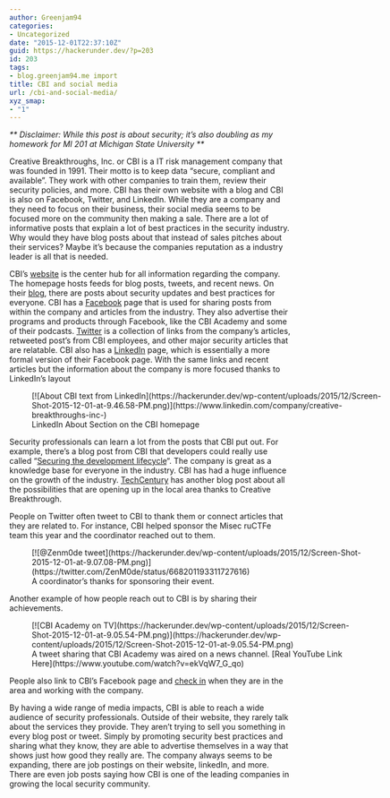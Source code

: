 ```yaml
---
author: Greenjam94
categories:
- Uncategorized
date: "2015-12-01T22:37:10Z"
guid: https://hackerunder.dev/?p=203
id: 203
tags:
- blog.greenjam94.me import
title: CBI and social media
url: /cbi-and-social-media/
xyz_smap:
- "1"
---
```


*\*\* Disclaimer: While this post is about security; it’s also doubling as my homework for MI 201 at Michigan State University \*\**

Creative Breakthroughs, Inc. or CBI is a IT risk management company that was founded in 1991. Their motto is to keep data “secure, compliant and available”. They work with other companies to train them, review their security policies, and more. CBI has their own website with a blog and CBI is also on Facebook, Twitter, and LinkedIn. While they are a company and they need to focus on their business, their social media seems to be focused more on the community then making a sale. There are a lot of informative posts that explain a lot of best practices in the security industry. Why would they have blog posts about that instead of sales pitches about their services? Maybe it’s because the companies reputation as a industry leader is all that is needed.

CBI’s [website](https://www.cbihome.com/) is the center hub for all information regarding the company. The homepage hosts feeds for blog posts, tweets, and recent news. On their [blog](http://content.cbihome.com/blog), there are posts about security updates and best practices for everyone. CBI has a [Facebook](https://www.facebook.com/CreativeBreakthroughsinc/) page that is used for sharing posts from within the company and articles from the industry. They also advertise their programs and products through Facebook, like the CBI Academy and some of their podcasts. [Twitter](https://twitter.com/CBI_IT) is a collection of links from the company’s articles, retweeted post’s from CBI employees, and other major security articles that are relatable. CBI also has a [LinkedIn](https://www.linkedin.com/company/creative-breakthroughs-inc-) page, which is essentially a more formal version of their Facebook page. With the same links and recent articles but the information about the company is more focused thanks to LinkedIn’s layout

<figure aria-describedby="caption-attachment-208" class="wp-caption aligncenter" id="attachment_208" style="width: 647px">[![About CBI text from LinkedIn](https://hackerunder.dev/wp-content/uploads/2015/12/Screen-Shot-2015-12-01-at-9.46.58-PM.png)](https://www.linkedin.com/company/creative-breakthroughs-inc-)<figcaption class="wp-caption-text" id="caption-attachment-208">LinkedIn About Section on the CBI homepage</figcaption></figure>

Security professionals can learn a lot from the posts that CBI put out. For example, there’s a blog post from CBI that developers could really use called “[Securing the development lifecycle](http://content.cbihome.com/blog/securing-development-lifecycle)“. The company is great as a knowledge base for everyone in the industry. CBI has had a huge influence on the growth of the industry. [TechCentury](http://techcentury.com/2014/08/20/cbi-sets-career-fair-expands-cybercrime-practice/) has another blog post about all the possibilities that are opening up in the local area thanks to Creative Breakthrough.

People on Twitter often tweet to CBI to thank them or connect articles that they are related to. For instance, CBI helped sponsor the Misec ruCTFe team this year and the coordinator reached out to them.

<figure aria-describedby="caption-attachment-206" class="wp-caption aligncenter" id="attachment_206" style="width: 590px">[![@Zenm0de tweet](https://hackerunder.dev/wp-content/uploads/2015/12/Screen-Shot-2015-12-01-at-9.07.08-PM.png)](https://twitter.com/ZenM0de/status/668201193311727616)<figcaption class="wp-caption-text" id="caption-attachment-206">A coordinator’s thanks for sponsoring their event.</figcaption></figure>

Another example of how people reach out to CBI is by sharing their achievements.

<figure aria-describedby="caption-attachment-207" class="wp-caption aligncenter" id="attachment_207" style="width: 591px">[![CBI Academy on TV](https://hackerunder.dev/wp-content/uploads/2015/12/Screen-Shot-2015-12-01-at-9.05.54-PM.png)](https://hackerunder.dev/wp-content/uploads/2015/12/Screen-Shot-2015-12-01-at-9.05.54-PM.png)<figcaption class="wp-caption-text" id="caption-attachment-207">A tweet sharing that CBI Academy was aired on a news channel. [Real YouTube Link Here](https://www.youtube.com/watch?v=ekVqW7_G_qo)</figcaption></figure>

People also link to CBI’s Facebook page and [check in](https://www.facebook.com/CreativeBreakthroughsinc/likes) when they are in the area and working with the company.

By having a wide range of media impacts, CBI is able to reach a wide audience of security professionals. Outside of their website, they rarely talk about the services they provide. They aren’t trying to sell you something in every blog post or tweet. Simply by promoting security best practices and sharing what they know, they are able to advertise themselves in a way that shows just how good they really are. The company always seems to be expanding, there are job postings on their website, linkedIn, and more. There are even job posts saying how CBI is one of the leading companies in growing the local security community.
